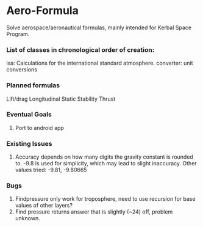 # Aero-Formula
Solve aerospace/aeronautical formulas, mainly intended for Kerbal Space Program.

### List of classes in chronological order of creation:

isa: Calculations for the international standard atmosphere.
converter: unit conversions


### Planned formulas
Lift/drag
Longitudinal Static Stability
Thrust

### Eventual Goals
1. Port to android app

### Existing Issues

1. Accuracy depends on how many digits the gravity constant is rounded to. -9.8 is used for simplicity, which may lead to slight inaccuracy. Other values tried: -9.81, -9.80665

### Bugs

1. Findpressure only work for troposphere, need to use recursion for base values of other layers?
2. Find pressure returns answer that is slightly (~24) off, problem unknown.
